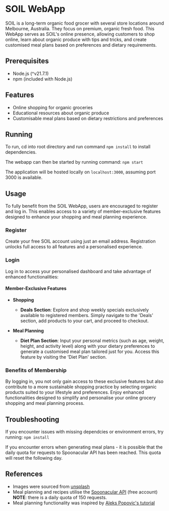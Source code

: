 # SOIL WebApp

SOIL is a long-term organic food grocer with several store locations around Melbourne, Australia. They focus on premium, organic fresh food. This WebApp serves as SOIL's online presence, allowing customers to shop online, learn about organic produce with tips and tricks, and create customised meal plans based on preferences and dietary requirements.

## Prerequisites

- Node.js (^v21.7.1)
- npm (included with Node.js)

## Features

- Online shopping for organic groceries
- Educational resources about organic produce
- Customisable meal plans based on dietary restrictions and preferences

## Running

To run, cd into root directory and run command `npm install` to install dependencies.

The webapp can then be started by running command: `npm start`

The application will be hosted locally on `localhost:3000`, assuming port 3000 is available.

## Usage

To fully benefit from the SOIL WebApp, users are encouraged to register and log in. This enables access to a variety of member-exclusive features designed to enhance your shopping and meal planning experience.

### Register

Create your free SOIL account using just an email address. Registration unlocks full access to all features and a personalised experience.

### Login

Log in to access your personalised dashboard and take advantage of enhanced functionalities:

#### Member-Exclusive Features

- **Shopping**

  - **Deals Section**: Explore and shop weekly specials exclusively available to registered members. Simply navigate to the 'Deals' section, add products to your cart, and proceed to checkout.

- **Meal Planning**
  - **Diet Plan Section**: Input your personal metrics (such as age, weight, height, and activity level) along with your dietary preferences to generate a customised meal plan tailored just for you. Access this feature by visiting the 'Diet Plan' section.

### Benefits of Membership

By logging in, you not only gain access to these exclusive features but also contribute to a more sustainable shopping practice by selecting organic products suited to your lifestyle and preferences. Enjoy enhanced functionalities designed to simplify and personalise your online grocery shopping and meal planning process.

## Troubleshooting

If you encounter issues with missing dependcies or environment errors, try running: `npm install`

If you encounter errors when generating meal plans - it is possible that the daily quota for requests to Spoonacular API has been reached. This quota will reset the following day.

## References

- Images were sourced from [unsplash](https://unsplash.com/)
- Meal planning and recipes utilise the [Spoonacular API](https://spoonacular.com/food-api) (free account) **NOTE**: there is a daily quota of 150 requests.
- Meal planning functionality was inspired by [Aleks Popovic's tutorial](https://www.youtube.com/watch?v=N5or5jBstg8&t=401s&ab_channel=AleksPopovic)
